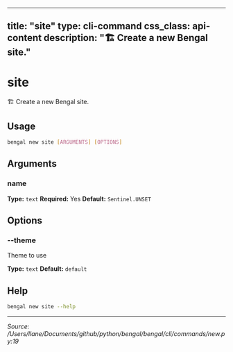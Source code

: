 
---
title: "site"
type: cli-command
css_class: api-content
description: "🏗️  Create a new Bengal site."
---

# site

🏗️  Create a new Bengal site.


## Usage

```bash
bengal new site [ARGUMENTS] [OPTIONS]
```

## Arguments

### name

**Type:** `text`
**Required:** Yes
**Default:** `Sentinel.UNSET`


## Options

### --theme

Theme to use

**Type:** `text`
**Default:** `default`





## Help

```bash
bengal new site --help
```

---

*Source: /Users/llane/Documents/github/python/bengal/bengal/cli/commands/new.py:19*
